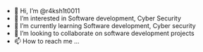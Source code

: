 - 👋 Hi, I’m @r4ksh1t0011
- 👀 I’m interested in Software development, Cyber Security
- 🌱 I’m currently learning Software development, Cyber security
- 💞️ I’m looking to collaborate on software development projects
- 📫 How to reach me ...

<!---
r4ksh1t0011/r4ksh1t0011 is a ✨ special ✨ repository because its `README.md` (this file) appears on your GitHub profile.
You can click the Preview link to take a look at your changes.
--->
